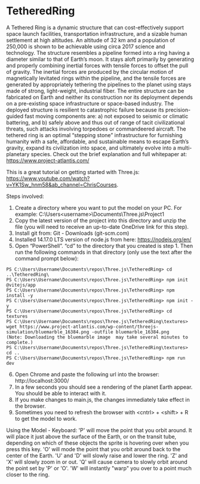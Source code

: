 # TetheredRing
A Tethered Ring is a dynamic structure that can cost-effectively support space launch facilities, transportation infrastructure, and a sizable human settlement at high altitudes. An altitude of 32 km and a population of 250,000 is shown to be achievable using circa 2017 science and technology.  The structure resembles a pipeline formed into a ring having a diameter similar to that of Earth’s moon. It stays aloft primarily by generating and properly combining inertial forces with tensile forces to offset the pull of gravity. The inertial forces are produced by the circular motion of magnetically levitated rings within the pipeline, and the tensile forces are generated by appropriately tethering the pipelines to the planet using stays made of strong, light-weight, industrial fiber.  The entire structure can be fabricated on Earth and neither its construction nor its deployment depends on a pre-existing space infrastructure or space-based industry. The deployed structure is resilient to catastrophic failure because its precision-guided fast moving components are: a) not exposed to seismic or climatic battering, and b) safely above and thus out of range of tacit civilizational threats, such attacks involving torpedoes or commandeered aircraft.  The tethered ring is an optimal “stepping stone” infrastructure for furnishing humanity with a safe, affordable, and sustainable means to escape Earth’s gravity, expand its civilization into space, and ultimately evolve into a multi-planetary species.  Check out the brief explanation and full whitepaper at: https://www.project-atlantis.com/

This is a great tutorial on getting started with Three.js: https://www.youtube.com/watch?v=YK1Sw_hnm58&ab_channel=ChrisCourses.

Steps involved:
1.	Create a directory where you want to put the model on your PC. For example: C:\Users\<username>\Documents\Three.js\Project1
2.	Copy the latest version of the project into this directory and unzip the file (you will need to receive an up-to-date OneDrive link for this step).
3.	Install git from: Git - Downloads (git-scm.com)
4.	Installed 14.17.0 LTS version of node.js from here: https://nodejs.org/en/
5.	Open “PowerShell”. “cd” to the directory that you created is step 1. Then run the following commands in that directory (only use the text after the command prompt below):
```
PS C:\Users\Username\Documents\repos\Three.js\TetheredRing> cd ..\TetheredRing\
PS C:\Users\Username\Documents\repos\Three.js\TetheredRing> npm init @vitejs/app
PS C:\Users\Username\Documents\repos\Three.js\TetheredRing> npm install -y
PS C:\Users\Username\Documents\repos\Three.js\TetheredRing> npm init -y
PS C:\Users\Username\Documents\repos\Three.js\TetheredRing> cd textures
PS C:\Users\Username\Documents\repos\Three.js\TetheredRing\textures> wget https://www.project-atlantis.com/wp-content/threejs-simulation/bluemarble_16384.png -outfile bluemarble_16384.png
(Note: Downloading the bluemarble image  may take several minutes to complete.)
PS C:\Users\Username\Documents\repos\Three.js\TetheredRing\textures> cd ..
PS C:\Users\Username\Documents\repos\Three.js\TetheredRing> npm run dev
```
6.	Open Chrome and paste the following url into the browser: http://localhost:3000/
7.	In a few seconds you should see a rendering of the planet Earth appear. You should be able to interact with it.
8.	If you make changes to main.js, the changes immediately take effect in the browser.
9.	Sometimes you need to refresh the browser with \<cntrl\> + \<shift\> + R to get the model to work.

Using the Model - Keyboard:
'P' will move the point that you orbit around. It will place it just above the surface of the Earth, or on the transit tube, depending on which of these objects the sprite is hovering over when you press this key.
'O' will mode the point that you orbit around back to the center of the Earth.
'U' and 'D' will slowly raise and lower the ring.
'Z' and 'X' will slowly zoom in or out.
'Q' will cause camera to slowly orbit around the point set by 'P' or 'O'.
'W' will instantly "warp" you over to a point much closer to the ring.
